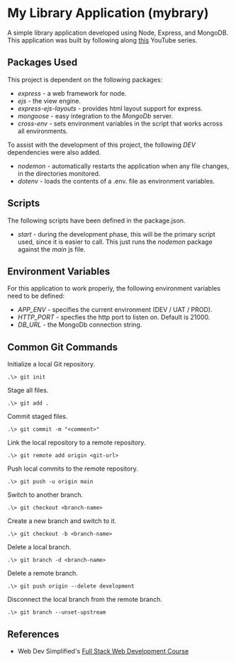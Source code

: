 # My Library Application (mybrary)

A simple library application developed using Node, Express, and MongoDB. This application was built by following along [this](https://www.youtube.com/watch?v=qj2oDkvc4dQ&list=PLZlA0Gpn_vH8jbFkBjOuFjhxANC63OmXM&index=5) YouTube series.

## Packages Used

This project is dependent on the following packages:

- *express* - a web framework for node.
- *ejs* - the view engine.
- *express-ejs-layouts* - provides html layout support for express.
- *mongoose* - easy integration to the *MongoDb* server.
- *cross-env* - sets environment variables in the script that works across all environments.

To assist with the development of this project, the following *DEV* dependencies were also added.

- *nodemon* - automatically restarts the application when any file changes, in the directories monitored.
- *dotenv* - loads the contents of a .env. file as environment variables.

## Scripts

The following scripts have been defined in the package.json.

- *start* - during the development phase, this will be the primary script used, since it is easier to call. This just runs the *nodemon* package against the *main* js file.

## Environment Variables

For this application to work properly, the following environment variables need to be defined:

- *APP_ENV* - specifies the current environment (DEV / UAT / PROD).
- *HTTP_PORT* - specfies the http port to listen on. Default is 21000.
- *DB_URL* - the MongoDb connection string.

## Common Git Commands

Initialize a local Git repository.

```
.\> git init
```

Stage all files.

```
.\> git add .
```

Commit staged files.

```
.\> git commit -m "<comment>"
```

Link the local repository to a remote repository.

```
.\> git remote add origin <git-url>
```

Push local commits to the remote repository.

```
.\> git push -u origin main
```

Switch to another branch.

```
.\> git checkout <branch-name>
```

Create a new branch and switch to it.

```
.\> git checkout -b <branch-name>
```

Delete a local branch.

```
.\> git branch -d <branch-name>
```

Delete a remote branch.

```
.\> git push origin --delete development
```

Disconnect the local branch from the remote branch.

```
.\> git branch --unset-upstream
```

## References

- Web Dev Simplified's [Full Stack Web Development Course](https://www.youtube.com/playlist?list=PLZlA0Gpn_vH8jbFkBjOuFjhxANC63OmXM)